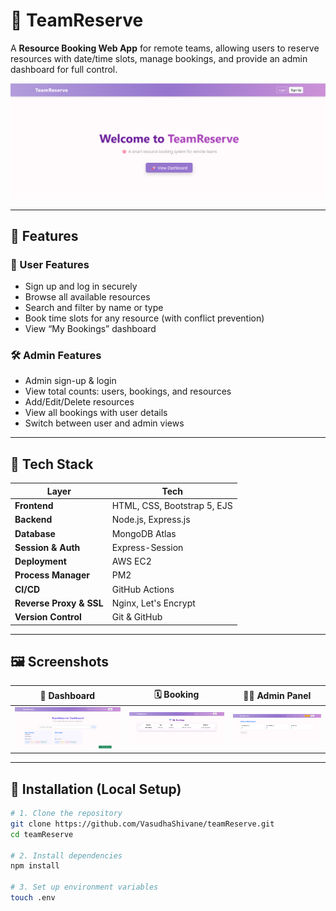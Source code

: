 # 💼 TeamReserve

A **Resource Booking Web App** for remote teams, allowing users to reserve resources with date/time slots, manage bookings, and provide an admin dashboard for full control.

![TeamReserve Screenshot](./public/images/screenshot.png) <!-- You can replace or remove this line -->

---

## 🚀 Features

### 👤 User Features
- Sign up and log in securely
- Browse all available resources
- Search and filter by name or type
- Book time slots for any resource (with conflict prevention)
- View “My Bookings” dashboard

### 🛠️ Admin Features
- Admin sign-up & login
- View total counts: users, bookings, and resources
- Add/Edit/Delete resources
- View all bookings with user details
- Switch between user and admin views

---

## 🎨 Tech Stack

| Layer        | Tech |
|--------------|------|
| **Frontend** | HTML, CSS, Bootstrap 5, EJS |
| **Backend**  | Node.js, Express.js |
| **Database** | MongoDB Atlas |
| **Session & Auth** | Express-Session |
| **Deployment** | AWS EC2 |
| **Process Manager** | PM2 |
| **CI/CD** | GitHub Actions |
| **Reverse Proxy & SSL** | Nginx, Let's Encrypt |
| **Version Control** | Git & GitHub |

---

## 🖼️ Screenshots

| 📌 Dashboard | 🗓 Booking | 👩‍💻 Admin Panel |
|-------------|-----------|----------------|
| ![](./public/images/dashboard.png) | ![](./public/images/booking.png) | ![](./public/images/admin.png) |

---

## 🔧 Installation (Local Setup)

```bash
# 1. Clone the repository
git clone https://github.com/VasudhaShivane/teamReserve.git
cd teamReserve

# 2. Install dependencies
npm install

# 3. Set up environment variables
touch .env
